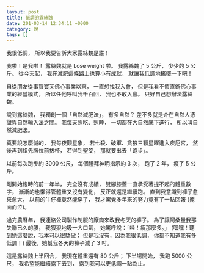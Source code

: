 ```yaml
---
layout: post
title: 低調的露絲魏  
date: 201-03-14 12:34:11 +0000
category: 說
tags: []
---
```



我很低調，
所以我要告訴大家露絲魏是誰！ 
      

<!--more-->

   

我啦！是我啦！
露絲魏就是 Lose weight 啦。
我露絲魏了 5 公斤，
少少的 5 公斤。
從今天起，
我在減肥這條路上也算小有成就，
就讓我低調地搖擺一下吧！

自從朋友從事賀寶芙佛心事業以來，
一直想找我入會，
但是我看不慣直銷佛心事業的經營模式，
所以任他呼叫我千百回，
我也不敢入會。
只好自己想辦法露絲魏。

說到露絲魏，
我獨創一個「自然減肥法」，
有多自然？
差不多就是介在自然人憑證與自然輸入法之間。
我每天照吃、照睡，
一切都在大自然底下進行，
所以叫自然減肥法。

真要說怎麼減的，
我每夜觀星象，
若七殺、破軍、貪狼三顆星曜進入疾厄宮，
然後再到祖先牌位前拔杯，
若得到聖筊，
那就要出去「跑步」。

以前每次跑步約 3000 公尺，
每個禮拜神明指示約 3 次，
跑了 2 年，
瘦了 5 公斤。

剛開始跑時的前一年半，
完全沒有成績，
雙腳膝蓋一直承受著提不起的體重數字，
漸漸的也懶得管體重又沒有變化，
反正就還是繼續跑。
直到我意識到褲子愈來愈大，
以前的牛仔褲竟然能穿了，
我才驚覺多年來的努力竟有了一點回報 (掩面而泣)。

過完農曆年，
我連絡公司製作制服的廠商來改我冬天的褲子。
為了讓阿桑量我那失聯已久的腰，
我狠狠地吸一大口氣，
她驚呼說：「哇！瘦那麼多。」
(嘿嘿！聽到她這麼說，我本可以很驕傲；
但是我沒有，因為我很低調，
你都不知道我有多低調！)
最後，她幫我冬天的褲子減了 3 吋。

這是露絲魏上半回合，
我現在體重還有 80 公斤；
下半場開始，
我跑 5000 公尺，
我希望能繼續露下去到，
露到我可以更低調一點為止。

